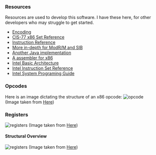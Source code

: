 ### Resources
Resources are used to develop this software. 
I have these here, for other developers who may struggle to get started.
- [Encoding](http://www.c-jump.com/CIS77/CPU/x86/index.html)
- [CIS-77 x86 Set Reference](http://www.c-jump.com/CIS77/reference/ISA/index.html)
- [Instruction Reference](https://c9x.me/x86/)
- [More in-depth for ModR/M and SIB](https://wiki.osdev.org/X86-64_Instruction_Encoding#ModR.2FM_and_SIB_bytes)
- [Another Java implementation](https://github.com/Recoskie/JDisassembly)
- [A assembler for x86](https://defuse.ca/online-x86-assembler.htm)
- [Intel Basic Architecture](http://developer.intel.com/design/pentiumii/manuals/243190.htm)
- [Intel Instruction Set Reference](http://developer.intel.com/design/pentiumii/manuals/243191.htm)
- [Intel System Programing Guide](http://developer.intel.com/design/pentiumii/manuals/243192.htm)

### Opcodes
Here is an image dictating the structure of an x86 opcode:
![opcode](http://www.c-jump.com/CIS77/images/x86_instruction_format.png) (Image taken from [Here](http://www.c-jump.com/CIS77/CPU/x86/X77_0060_mod_reg_r_m_byte.htm))

### Registers
![registers](http://www.c-jump.com/CIS77/images/x86_register_encoding.png) (Image taken from [Here](http://www.c-jump.com/CIS77/CPU/x86/X77_0060_mod_reg_r_m_byte.htm))
#### Structural Overview
![registers](http://www.c-jump.com/CIS77/asm_images/gp_registers.jpg) (Image taken from [Here](http://www.c-jump.com/CIS77/CPU/x86/X77_0070_gp_registers.htm))